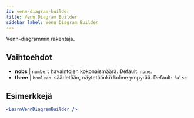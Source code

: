 ```yaml
---
id: venn-diagram-builder
title: Venn Diagram Builder
sidebar_label: Venn Diagram Builder
---
```


Venn-diagrammin rakentaja.

## Vaihtoehdot

* __nobs__ | `number`: havaintojen kokonaismäärä. Default: `none`.
* __three__ | `boolean`: säädetään, näytetäänkö kolme ympyrää. Default: `false`.


## Esimerkkejä

```jsx live
<LearnVennDiagramBuilder />
```


